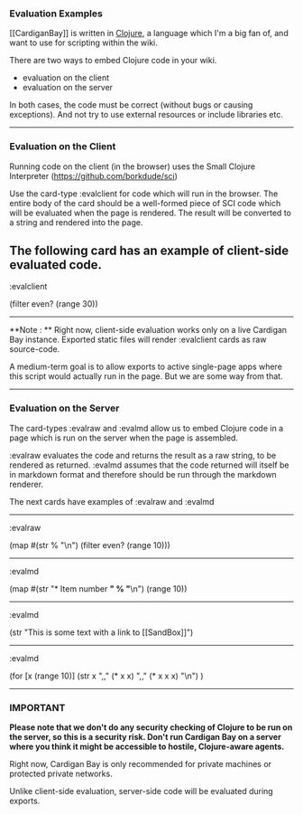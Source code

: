 
### Evaluation Examples

[[CardiganBay]] is written in [Clojure](https://clojure.org/), a language which I'm a big fan of, and want to use for scripting within the wiki.

There are two ways to embed Clojure code in your wiki.

* evaluation on the client
* evaluation on the server

In both cases, the code must be correct (without bugs or causing exceptions). And not try to use external resources or include libraries etc.

----
### Evaluation on the Client

Running code on the client (in the browser) uses the Small Clojure Interpreter (<https://github.com/borkdude/sci>)

Use the card-type :evalclient for code which will run in the browser. The entire body of the card should be a well-formed piece of SCI code which will be evaluated when the page is rendered. The result will be converted to a string and rendered into the page. 

The following card has an example of client-side evaluated code.
----
:evalclient

(filter even? (range 30))

----

**Note : ** Right now, client-side evaluation works only on a live Cardigan Bay instance. Exported static files will render :evalclient cards as raw source-code. 
 
A medium-term goal is to allow exports to active single-page apps where this script would actually run in the page. But we are some way from that.

----
### Evaluation on the Server

The card-types :evalraw and :evalmd allow us to embed Clojure code in a page which is run on the server when the page is assembled. 


:evalraw evaluates the code and returns the result as a raw string, to be rendered as returned. :evalmd assumes that the code returned will itself be in markdown format and therefore should be run through the markdown renderer.

The next cards have examples of :evalraw and :evalmd

----
:evalraw

(map 
  #(str % "\n") 
  (filter even? (range 10)))

----
:evalmd

(map #(str "* Item number **" % "**\n") (range 10))

----
:evalmd

(str "This is some text with a link to [[SandBox]]")

----
:evalmd

(for [x (range 10)] 
   (str x ",," (* x x) ",," (* x x x) "\n")
)

----
### IMPORTANT

**Please note that we don't do any security checking of Clojure to be run on the server, so this is a security risk. Don't run Cardigan Bay on a server where you think it might be accessible to hostile, Clojure-aware agents.**

Right now, Cardigan Bay is only recommended for private machines or protected private networks.

Unlike client-side evaluation, server-side code will be evaluated during exports.
